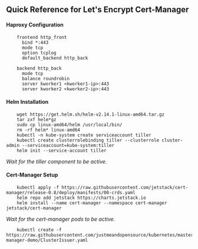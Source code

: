 ## Quick Reference for Let's Encrypt Cert-Manager

#### Haproxy Configuration
```
    frontend http_front
      bind *:443
      mode tcp
      option tcplog
      default_backend http_back

    backend http_back
      mode tcp
      balance roundrobin
      server kworker1 <kworker1-ip>:443
      server kworker2 <kworker2-ip>:443
```

#### Helm Installation
```
    wget https://get.helm.sh/helm-v2.14.1-linux-amd64.tar.gz
    tar zxf helm*gz
    sudo cp linux-amd64/helm /usr/local/bin/
    rm -rf helm* linux-amd64
    kubectl -n kube-system create serviceaccount tiller
    kubectl create clusterrolebinding tiller --clusterrole cluster-admin --serviceaccount=kube-system:tiller
    helm init --service-account tiller
```
*Wait for the tiller component to be active.*

#### Cert-Manager Setup
```
    kubectl apply -f https://raw.githubusercontent.com/jetstack/cert-manager/release-0.8/deploy/manifests/00-crds.yaml
    helm repo add jetstack https://charts.jetstack.io
    helm install --name cert-manager --namespace cert-manager jetstack/cert-manager
```
*Wait for the cert-manager pods to be active.*
```
    kubectl create -f https://raw.githubusercontent.com/justmeandopensource/kubernetes/master/yamls/cert-manager-demo/ClusterIssuer.yaml
```    
